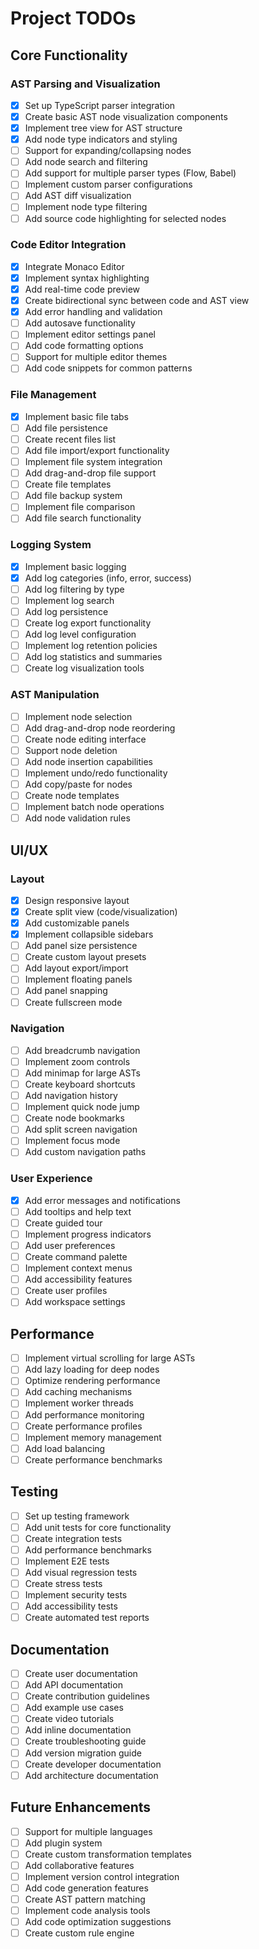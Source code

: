 # Project TODOs

## Core Functionality

### AST Parsing and Visualization

- [x] Set up TypeScript parser integration
- [x] Create basic AST node visualization components
- [x] Implement tree view for AST structure
- [x] Add node type indicators and styling
- [ ] Support for expanding/collapsing nodes
- [ ] Add node search and filtering
- [ ] Add support for multiple parser types (Flow, Babel)
- [ ] Implement custom parser configurations
- [ ] Add AST diff visualization
- [ ] Implement node type filtering
- [ ] Add source code highlighting for selected nodes

### Code Editor Integration

- [x] Integrate Monaco Editor
- [x] Implement syntax highlighting
- [x] Add real-time code preview
- [x] Create bidirectional sync between code and AST view
- [x] Add error handling and validation
- [ ] Add autosave functionality
- [ ] Implement editor settings panel
- [ ] Add code formatting options
- [ ] Support for multiple editor themes
- [ ] Add code snippets for common patterns

### File Management

- [x] Implement basic file tabs
- [ ] Add file persistence
- [ ] Create recent files list
- [ ] Add file import/export functionality
- [ ] Implement file system integration
- [ ] Add drag-and-drop file support
- [ ] Create file templates
- [ ] Add file backup system
- [ ] Implement file comparison
- [ ] Add file search functionality

### Logging System

- [x] Implement basic logging
- [x] Add log categories (info, error, success)
- [ ] Add log filtering by type
- [ ] Implement log search
- [ ] Add log persistence
- [ ] Create log export functionality
- [ ] Add log level configuration
- [ ] Implement log retention policies
- [ ] Add log statistics and summaries
- [ ] Create log visualization tools

### AST Manipulation

- [ ] Implement node selection
- [ ] Add drag-and-drop node reordering
- [ ] Create node editing interface
- [ ] Support node deletion
- [ ] Add node insertion capabilities
- [ ] Implement undo/redo functionality
- [ ] Add copy/paste for nodes
- [ ] Create node templates
- [ ] Implement batch node operations
- [ ] Add node validation rules

## UI/UX

### Layout

- [x] Design responsive layout
- [x] Create split view (code/visualization)
- [x] Add customizable panels
- [x] Implement collapsible sidebars
- [ ] Add panel size persistence
- [ ] Create custom layout presets
- [ ] Add layout export/import
- [ ] Implement floating panels
- [ ] Add panel snapping
- [ ] Create fullscreen mode

### Navigation

- [ ] Add breadcrumb navigation
- [ ] Implement zoom controls
- [ ] Add minimap for large ASTs
- [ ] Create keyboard shortcuts
- [ ] Add navigation history
- [ ] Implement quick node jump
- [ ] Create node bookmarks
- [ ] Add split screen navigation
- [ ] Implement focus mode
- [ ] Add custom navigation paths

### User Experience

- [x] Add error messages and notifications
- [ ] Add tooltips and help text
- [ ] Create guided tour
- [ ] Implement progress indicators
- [ ] Add user preferences
- [ ] Create command palette
- [ ] Implement context menus
- [ ] Add accessibility features
- [ ] Create user profiles
- [ ] Add workspace settings

## Performance

- [ ] Implement virtual scrolling for large ASTs
- [ ] Add lazy loading for deep nodes
- [ ] Optimize rendering performance
- [ ] Add caching mechanisms
- [ ] Implement worker threads
- [ ] Add performance monitoring
- [ ] Create performance profiles
- [ ] Implement memory management
- [ ] Add load balancing
- [ ] Create performance benchmarks

## Testing

- [ ] Set up testing framework
- [ ] Add unit tests for core functionality
- [ ] Create integration tests
- [ ] Add performance benchmarks
- [ ] Implement E2E tests
- [ ] Add visual regression tests
- [ ] Create stress tests
- [ ] Implement security tests
- [ ] Add accessibility tests
- [ ] Create automated test reports

## Documentation

- [ ] Create user documentation
- [ ] Add API documentation
- [ ] Create contribution guidelines
- [ ] Add example use cases
- [ ] Create video tutorials
- [ ] Add inline documentation
- [ ] Create troubleshooting guide
- [ ] Add version migration guide
- [ ] Create developer documentation
- [ ] Add architecture documentation

## Future Enhancements

- [ ] Support for multiple languages
- [ ] Add plugin system
- [ ] Create custom transformation templates
- [ ] Add collaborative features
- [ ] Implement version control integration
- [ ] Add code generation features
- [ ] Create AST pattern matching
- [ ] Implement code analysis tools
- [ ] Add code optimization suggestions
- [ ] Create custom rule engine
